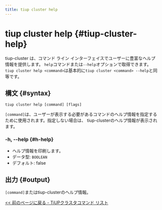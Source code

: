 ```yaml
---
title: tiup cluster help
---
```


# tiup cluster help {#tiup-cluster-help}

tiup-cluster は、コマンド ライン インターフェイスでユーザーに豊富なヘルプ情報を提供します。 `help`コマンドまたは`--help`オプションで取得できます。 `tiup cluster help <command>`は基本的に`tiup cluster <command> --help`と同等です。

## 構文 {#syntax}

```shell
tiup cluster help [command] [flags]
```

`[command]`は、ユーザーが表示する必要があるコマンドのヘルプ情報を指定するために使用されます。指定しない場合は、 tiup-clusterのヘルプ情報が表示されます。

### -h, --help {#h-help}

-   ヘルプ情報を印刷します。
-   データ型: `BOOLEAN`
-   デフォルト: false

## 出力 {#output}

`[command]`またはtiup-clusterのヘルプ情報。

[<a href="/tiup/tiup-component-cluster.md#command-list">&lt;&lt; 前のページに戻る - TiUPクラスタコマンド リスト</a>](/tiup/tiup-component-cluster.md#command-list)
